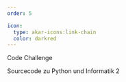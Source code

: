 ```yaml
---
order: 5

icon:
  type: akar-icons:link-chain
  color: darkred
---
```


Code Challenge

Sourcecode zu Python und Informatik 2